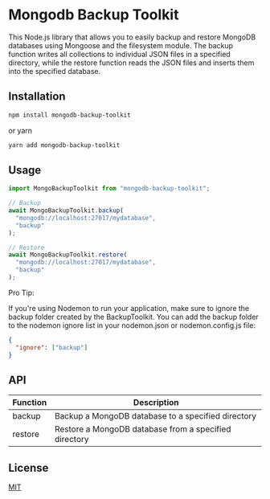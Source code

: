 # Mongodb Backup Toolkit

This Node.js library that allows you to easily backup and restore MongoDB databases using Mongoose and the filesystem module. The backup function writes all collections to individual JSON files in a specified directory, while the restore function reads the JSON files and inserts them into the specified database.

## Installation

```bash
npm install mongodb-backup-toolkit
```

or yarn

```bash
yarn add mongodb-backup-toolkit
```

## Usage

```javascript
import MongoBackupToolkit from "mongodb-backup-toolkit";

// Backup
await MongoBackupToolkit.backup(
  "mongodb://localhost:27017/mydatabase",
  "backup"
);

// Restore
await MongoBackupToolkit.restore(
  "mongodb://localhost:27017/mydatabase",
  "backup"
);
```

Pro Tip:

If you're using Nodemon to run your application, make sure to ignore the backup folder created by the BackupToolkit. You can add the backup folder to the nodemon ignore list in your nodemon.json or nodemon.config.js file:

```json
{
  "ignore": ["backup"]
}
```

<!-- API in table -->

## API

| Function | Description                                           |
| -------- | ----------------------------------------------------- |
| backup   | Backup a MongoDB database to a specified directory    |
| restore  | Restore a MongoDB database from a specified directory |

## License

[MIT](https://choosealicense.com/licenses/mit/)
